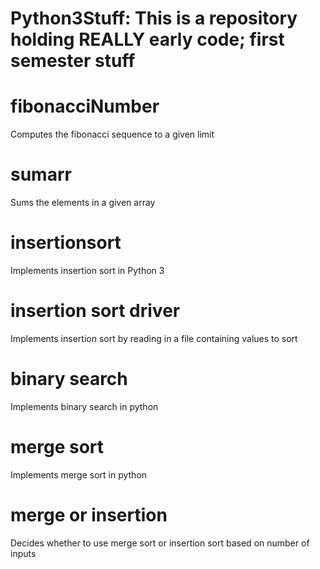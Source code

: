 # Python3Stuff: This is a repository holding REALLY early code; first semester stuff


# fibonacciNumber

Computes the fibonacci sequence to a given limit

# sumarr

Sums the elements in a given array

# insertionsort

Implements insertion sort in Python 3

# insertion sort driver

Implements insertion sort by reading in a file containing values to sort

# binary search

Implements binary search in python

# merge sort

Implements merge sort in python

# merge or insertion

Decides whether to use merge sort or insertion sort based on number of inputs
